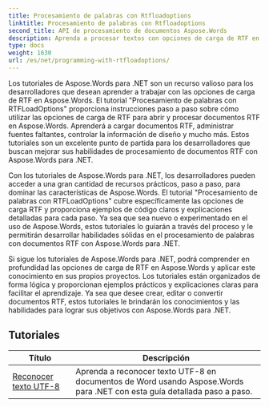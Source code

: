 ```yaml
---
title: Procesamiento de palabras con Rtfloadoptions
linktitle: Procesamiento de palabras con Rtfloadoptions
second_title: API de procesamiento de documentos Aspose.Words
description: Aprenda a procesar textos con opciones de carga de RTF en Aspose.Words para .NET. Aprenda a cargar y manipular documentos RTF mediante tutoriales paso a paso y código C# de muestra.
type: docs
weight: 1630
url: /es/net/programming-with-rtfloadoptions/
---
```

Los tutoriales de Aspose.Words para .NET son un recurso valioso para los desarrolladores que desean aprender a trabajar con las opciones de carga de RTF en Aspose.Words. El tutorial "Procesamiento de palabras con RTFLoadOptions" proporciona instrucciones paso a paso sobre cómo utilizar las opciones de carga de RTF para abrir y procesar documentos RTF en Aspose.Words. Aprenderá a cargar documentos RTF, administrar fuentes faltantes, controlar la información de diseño y mucho más. Estos tutoriales son un excelente punto de partida para los desarrolladores que buscan mejorar sus habilidades de procesamiento de documentos RTF con Aspose.Words para .NET.

Con los tutoriales de Aspose.Words para .NET, los desarrolladores pueden acceder a una gran cantidad de recursos prácticos, paso a paso, para dominar las características de Aspose.Words. El tutorial "Procesamiento de palabras con RTFLoadOptions" cubre específicamente las opciones de carga RTF y proporciona ejemplos de código claros y explicaciones detalladas para cada paso. Ya sea que sea nuevo o experimentado en el uso de Aspose.Words, estos tutoriales lo guiarán a través del proceso y le permitirán desarrollar habilidades sólidas en el procesamiento de palabras con documentos RTF con Aspose.Words para .NET.

Si sigue los tutoriales de Aspose.Words para .NET, podrá comprender en profundidad las opciones de carga de RTF en Aspose.Words y aplicar este conocimiento en sus propios proyectos. Los tutoriales están organizados de forma lógica y proporcionan ejemplos prácticos y explicaciones claras para facilitar el aprendizaje. Ya sea que desee crear, editar o convertir documentos RTF, estos tutoriales le brindarán los conocimientos y las habilidades para lograr sus objetivos con Aspose.Words para .NET.

 ## Tutoriales
| Título | Descripción |
| --- | --- |
| [Reconocer texto UTF-8](./recognize-utf8-text/) | Aprenda a reconocer texto UTF-8 en documentos de Word usando Aspose.Words para .NET con esta guía detallada paso a paso. |